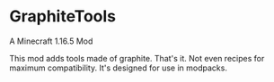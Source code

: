 # GraphiteTools
A Minecraft 1.16.5 Mod

This mod adds tools made of graphite. That's it. Not even recipes for maximum compatibility.
It's designed for use in modpacks.
